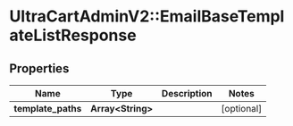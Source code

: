 # UltraCartAdminV2::EmailBaseTemplateListResponse

## Properties
Name | Type | Description | Notes
------------ | ------------- | ------------- | -------------
**template_paths** | **Array&lt;String&gt;** |  | [optional] 


